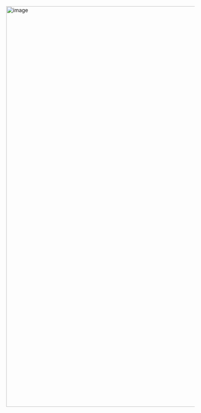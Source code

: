 <img width="1919" height="1068" alt="image" src="https://github.com/user-attachments/assets/1fd6df09-ba42-4fb0-946d-5b45c4e3f392" />
